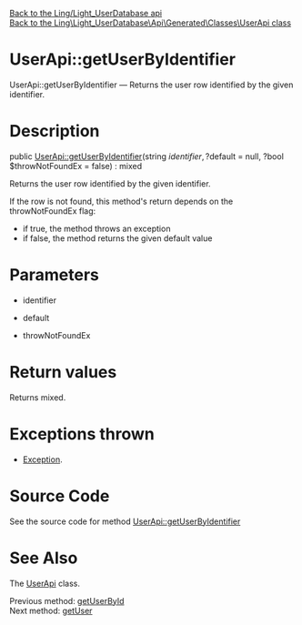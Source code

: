 [Back to the Ling/Light_UserDatabase api](https://github.com/lingtalfi/Light_UserDatabase/blob/master/doc/api/Ling/Light_UserDatabase.md)<br>
[Back to the Ling\Light_UserDatabase\Api\Generated\Classes\UserApi class](https://github.com/lingtalfi/Light_UserDatabase/blob/master/doc/api/Ling/Light_UserDatabase/Api/Generated/Classes/UserApi.md)


UserApi::getUserByIdentifier
================



UserApi::getUserByIdentifier — Returns the user row identified by the given identifier.




Description
================


public [UserApi::getUserByIdentifier](https://github.com/lingtalfi/Light_UserDatabase/blob/master/doc/api/Ling/Light_UserDatabase/Api/Generated/Classes/UserApi/getUserByIdentifier.md)(string $identifier, ?$default = null, ?bool $throwNotFoundEx = false) : mixed




Returns the user row identified by the given identifier.

If the row is not found, this method's return depends on the throwNotFoundEx flag:
- if true, the method throws an exception
- if false, the method returns the given default value




Parameters
================


- identifier

    

- default

    

- throwNotFoundEx

    


Return values
================

Returns mixed.


Exceptions thrown
================

- [Exception](http://php.net/manual/en/class.exception.php).&nbsp;







Source Code
===========
See the source code for method [UserApi::getUserByIdentifier](https://github.com/lingtalfi/Light_UserDatabase/blob/master/Api/Generated/Classes/UserApi.php#L128-L142)


See Also
================

The [UserApi](https://github.com/lingtalfi/Light_UserDatabase/blob/master/doc/api/Ling/Light_UserDatabase/Api/Generated/Classes/UserApi.md) class.

Previous method: [getUserById](https://github.com/lingtalfi/Light_UserDatabase/blob/master/doc/api/Ling/Light_UserDatabase/Api/Generated/Classes/UserApi/getUserById.md)<br>Next method: [getUser](https://github.com/lingtalfi/Light_UserDatabase/blob/master/doc/api/Ling/Light_UserDatabase/Api/Generated/Classes/UserApi/getUser.md)<br>

